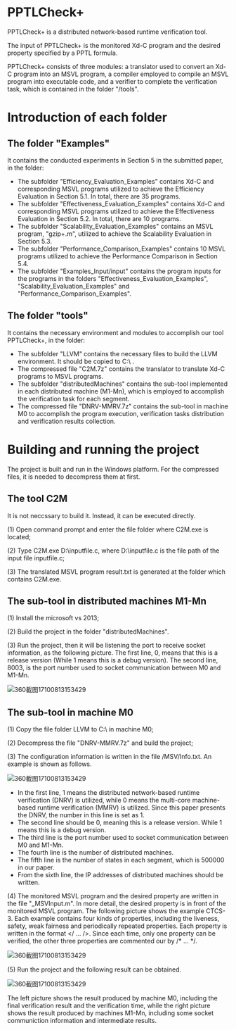 # PPTLCheck+

PPTLCheck+ is a distributed network-based runtime verification tool. 

The input of PPTLCheck+ is the monitored Xd-C program and the desired property specified by a PPTL formula. 

PPTLCheck+ consists of three modules: a translator used to convert an Xd-C program into an MSVL program, a compiler employed to compile an MSVL program into executable code, and a verifier to complete the verification task, which is contained in the folder "/tools".

# Introduction of each folder

## The folder "Examples" 

It contains the conducted experiments in Section 5 in the submitted paper, in the folder:

* The subfolder "Efficiency_Evaluation_Examples" contains Xd-C and corresponding MSVL programs utilized to achieve the Efficiency Evaluation in Section 5.1. In total, there are 35 programs.
* The subfolder "Effectiveness_Evaluation_Examples" contains Xd-C and corresponding MSVL programs utilized to achieve the Effectiveness Evaluation in Section 5.2. In total, there are 10 programs.
* The subfolder "Scalability_Evaluation_Examples" contains an MSVL program, "gzip+.m", utilized to achieve the Scalability Evaluation in Section 5.3.
* The subfolder "Performance_Comparison_Examples" contains 10 MSVL programs utilized to achieve the Performance Comparison in Section 5.4.
* The subfolder "Examples_Input/input" contains the program inputs for the programs in the folders "Effectiveness_Evaluation_Examples", "Scalability_Evaluation_Examples" and "Performance_Comparison_Examples".

## The folder "tools" 

It contains the necessary environment and modules to accomplish our tool PPTLCheck+, in the folder:

* The subfolder "LLVM" contains the necessary files to build the LLVM environment. It should be copied to C:\ .
* The compressed file "C2M.7z" contains the translator to translate Xd-C programs to MSVL programs.
* The subfolder "distributedMachines" contains the sub-tool implemented in each distributed machine (M1-Mn), which is employed to accomplish the verification task for each segment.
* The compressed file "DNRV-MMRV.7z" contains the sub-tool in machine M0 to accomplish the program execution, verification tasks distribution and verification results collection.

# Building and running the project

The project is built and run in the Windows platform. For the compressed files, it is needed to decompress them at first.

## The tool C2M

It is not neccssary to build it. Instead, it can be executed directly.

(1) Open command prompt and enter the file folder where C2M.exe is located;

(2) Type C2M.exe D:\inputfile.c, where D:\inputfile.c is the file path of the input file inputfile.c;

(3) The translated MSVL program result.txt is generated at the folder which contains C2M.exe.

## The sub-tool in distributed machines M1-Mn

(1) Install the microsoft vs 2013;

(2) Build the project in the folder "distributedMachines".

(3) Run the project, then it will be listening the port to receive socket information, as the following picture. The first line, 0, means that this is a release version (While 1 means this is a debug version). The second line, 8003, is the port number used to socket communication between M0 and M1-Mn.

![360截图17100813153429](https://user-images.githubusercontent.com/11765210/118350542-e9a53f00-b589-11eb-8ca4-92fdd06dde4a.png)

## The sub-tool in machine M0

(1) Copy the file folder LLVM to C:\ in machine M0;

(2) Decompress the file "DNRV-MMRV.7z" and build the project;

(3) The configuration information is written in the file /MSV/Info.txt. An example is shown as follows.

![360截图17100813153429](https://user-images.githubusercontent.com/11765210/118353353-6b9c6480-b598-11eb-96c7-3fbca04052e5.png)

* In the first line, 1 means the distributed network-based runtime verification (DNRV) is utilized, while 0 means the multi-core machine-based runtime verification (MMRV) is utilized. Since this paper presents the DNRV, the number in this line is set as 1.
* The second line should be 0, meaning this is a release version. While 1 means this is a debug version.
* The third line is the port number used to socket communication between M0 and M1-Mn.
* The fourth line is the number of distributed machines.
* The fifth line is the number of states in each segment, which is 500000 in our paper.
* From the sixth line, the IP addresses of distributed machines should be written.

(4) The monitored MSVL program and the desired property are written in the file "\_MSVInput.m". In more detail, the desired property is in front of the monitored MSVL program. The following picture shows the example CTCS-3. Each example contains four kinds of properties, including the liveness, safety, weak fairness and periodically repeated properties. Each property is written in the format </ ... />. Since each time, only one property can be verified, the other three properties are commented our by /* ... */.

![360截图17100813153429](https://user-images.githubusercontent.com/11765210/118352204-ad2a1100-b592-11eb-90be-569dec82fb38.png)

(5) Run the project and the following result can be obtained. 

![360截图17100813153429](https://user-images.githubusercontent.com/11765210/118353300-38f26c00-b598-11eb-91c7-bb2826969a3e.png)

The left picture shows the result produced by machine M0, including the final verification result and the verification time, while the right picture shows the result produced by machines M1-Mn, including some socket communiction information and intermediate results.
